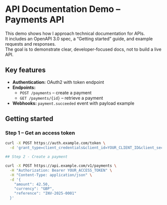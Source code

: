 # API Documentation Demo – Payments API

This demo shows how I approach technical documentation for APIs.  
It includes an OpenAPI 3.0 spec, a “Getting started” guide, and example requests and responses.  
The goal is to demonstrate clear, developer-focused docs, not to build a live API.  

## Key features

- **Authentication:** OAuth2 with token endpoint  
- **Endpoints:**  
  - `POST /payments` – create a payment  
  - `GET /payments/{id}` – retrieve a payment  
- **Webhooks:** `payment.succeeded` event with payload example  

## Getting started

### Step 1 – Get an access token

```bash
curl -X POST https://auth.example.com/token \
  -d 'grant_type=client_credentials&client_id=YOUR_CLIENT_ID&client_secret=YOUR_CLIENT_SECRET'

## Step 2 - Create a payment

curl -X POST https://api.example.com/v1/payments \
  -H "Authorization: Bearer YOUR_ACCESS_TOKEN" \
  -H "Content-Type: application/json" \
  -d '{
    "amount": 42.50,
    "currency": "GBP",
    "reference": "INV-2025-0001"
  }'
